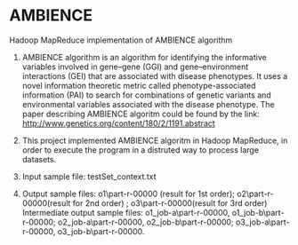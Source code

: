 # AMBIENCE
Hadoop MapReduce implementation of AMBIENCE algorithm

1. AMBIENCE algorithm is an algorithm for identifying the informative variables involved in gene–gene (GGI) and gene–environment interactions (GEI) that are associated with disease
phenotypes. It uses  a  novel  information  theoretic  metric  called  phenotype-associated information (PAI) to search for combinations of genetic variants and environmental variables
associated with the disease phenotype. The paper describing AMBIENCE algoritm could be found by the link:
http://www.genetics.org/content/180/2/1191.abstract

2. This project implemented AMBIENCE algoritm in Hadoop MapReduce, in order to execute the program in a distruted way to process
large datasets.

3. Input sample file: testSet_context.txt
    
4. Output sample files: o1\part-r-00000 (result for 1st order); o2\part-r-00000(result for 2nd order) ; o3\part-r-00000(result for 3rd order)
   Intermediate output sample files: o1_job-a\part-r-00000, o1_job-b\part-r-00000;
                                     o2_job-a\part-r-00000, o2_job-b\part-r-00000;
                                     o3_job-a\part-r-00000, o3_job-b\part-r-00000.
